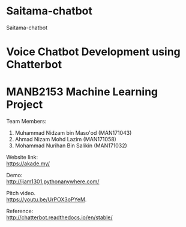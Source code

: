 # Saitama-chatbot
Saitama-chatbot

# Voice Chatbot Development using Chatterbot  
# MANB2153 Machine Learning Project  

Team Members:  
1) Muhammad Nidzam bin Maso'od  (MAN171043)  
2) Ahmad Nizam Mohd Lazim 		  (MAN171058)  
3) Mohammad Nurihan Bin Salikin (MAN171032)  

Website link:  
https://akade.my/  

Demo:  
http://ijam1301.pythonanywhere.com/  

Pitch video.   
https://youtu.be/UrPOX3oPYeM. 

Reference:  
http://chatterbot.readthedocs.io/en/stable/  

